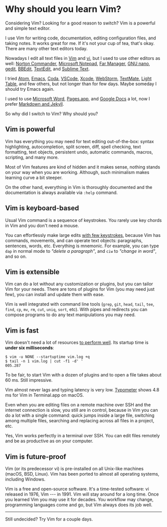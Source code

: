 # Why should you learn Vim?

Considering Vim? Looking for a good reason to switch? Vim is a powerful
and simple text editor.

I use Vim for writing code, documentation, editing configuration files,
and taking notes. It works great for me. If it's not your cup of tea,
that's okay. There are many other text editors today.

Nowadays I edit all text files in
[Vim](https://en.m.wikipedia.org/wiki/Vim) and
[vi](https://en.m.wikipedia.org/wiki/Vi),
but I used to use other editors as well:
[Norton Commander](https://en.m.wikipedia.org/wiki/Norton_Commander),
[Microsoft Notepad](https://en.m.wikipedia.org/wiki/Microsoft_Notepad),
[Far Manager](https://en.m.wikipedia.org/wiki/Far_Manager),
[GNU nano](https://en.m.wikipedia.org/wiki/GNU_nano),
[gedit](https://en.m.wikipedia.org/wiki/Gedit),
[BBEdit](https://en.m.wikipedia.org/wiki/BBEdit),
[TextEdit](https://en.m.wikipedia.org/wiki/TextEdit),
and [Sublime Text](https://en.m.wikipedia.org/wiki/Sublime_Text).

I tried
[Atom](https://en.m.wikipedia.org/wiki/Atom_(text_editor)),
[Emacs](https://en.m.wikipedia.org/wiki/Emacs),
[Coda](https://en.m.wikipedia.org/wiki/Coda_(web_development_software)),
[VSCode](https://en.m.wikipedia.org/wiki/Visual_Studio_Code),
[Xcode](https://en.m.wikipedia.org/wiki/Xcode),
[WebStorm](https://en.m.wikipedia.org/wiki/JetBrains#WebStorm),
[TextMate](https://en.m.wikipedia.org/wiki/TextMate),
[Light Table](https://en.m.wikipedia.org/wiki/Light_Table_(software)), and
few others, but not longer than for few days. Maybe someday I should
try Emacs again.

I used to use [Microsoft
Word](https://en.m.wikipedia.org/wiki/Microsoft_Word),
[Pages.app](https://en.m.wikipedia.org/wiki/Pages_(word_processor)), and
[Google
Docs](https://en.m.wikipedia.org/wiki/Google_Docs,_Sheets,_and_Slides) a
lot, now I prefer [Markdown and Jekyll](/jekyll/).

So why did I switch to Vim? Why should you?

## Vim is powerful

Vim has everything you may need for text editing out-of-the-box: syntax
highlighting, autocompletion, split screen, diff, spell checking, text
formatting, text objects, persistent undo, automatic commands, macros,
scripting, and many more.

Most of Vim features are kind of hidden and it makes sense, nothing stands
on your way when you are working. Although, such minimalism makes learning
curve a bit steeper.

On the other hand, everything in Vim is thoroughly documented and the
documentation is always available via `:help` command.

## Vim is keyboard-based

Usual Vim command is a sequence of keystrokes. You rarely use key chords
in Vim and you don't need a mouse.

You can effortlessly make large edits [with few
keystrokes](https://vimgolf.com), because Vim has commands, movements, and
can operate text objects: paragraphs, sentences, words, etc. Everything is
mnemonic. For example, you can type `dap` in normal mode to _"delete a
paragraph"_, and `ciw` to _"change in word"_, and so on.

## Vim is extensible

Vim can do a lot without any customization or plugins, but you can tailor
Vim for your needs. There are tons of plugins for Vim (you may need just
few), you can install and update them with ease.

Vim is well integrated with command line tools (`grep`, `git`, `head`,
`tail`, `tee`, `find`, `cp`, `mv`, `rm`, `cut`, `uniq`, `sort`, etc). With
pipes and redirects you can compose programs to do any text manipulations
you may need.

## Vim is fast

Vim doesn't need a lot of resources [to perform
well](https://github.com/jhallen/joes-sandbox/tree/master/editor-perf).
Its startup time is **under six milliseconds**:

    $ vim -u NONE --startuptime vim.log +q
    $ tail -n 1 vim.log | cut -f1 -d' '
    005.287

To be fair, to start Vim with a dozen of plugins and to open a file takes
about 60 ms. Still impressive.

Vim almost never lags and typing latency is very low.
[Typometer](https://github.com/pavelfatin/typometer) shows 4.8 ms for Vim
in Terminal.app on macOS.

Even when you are editing files on a remote machine over SSH and the
internet connection is slow, you still are in control, because in Vim you
can do a lot with a single command: quick jumps inside a large file,
switching among multiple files, searching and replacing across all files
in a project, etc.

Yes, Vim works perfectly in a terminal over SSH. You can edit files
remotely and be as productive as on your computer.

## Vim is future-proof

Vim (or its predecessor vi) is pre-installed on all Unix-like machines
(macOS, BSD, Linux). Vim has been ported to almost all operating systems,
including Windows.

Vim is a free and open-source software. It's a time-tested software: vi
released in 1976, Vim --- in 1991. Vim will stay around for a long time.
Once you learned Vim you may use it for decades. You workflow may change,
programming languages come and go, but Vim always does its job well.

---

Still undecided? Try Vim for a couple days.
